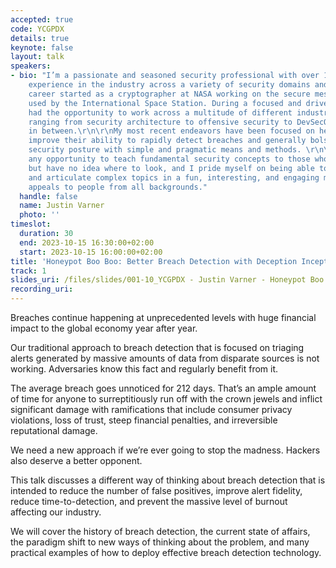```yaml
---
accepted: true
code: YCGPDX
details: true
keynote: false
layout: talk
speakers:
- bio: "I’m a passionate and seasoned security professional with over 17 years of
    experience in the industry across a variety of security domains and disciplines.\r\n\r\nMy
    career started as a cryptographer at NASA working on the secure messaging system
    used by the International Space Station. During a focused and driven career, I’ve
    had the opportunity to work across a multitude of different industries and roles
    ranging from security architecture to offensive security to DevSecOps and everything
    in between.\r\n\r\nMy most recent endeavors have been focused on helping others
    improve their ability to rapidly detect breaches and generally bolster their overall
    security posture with simple and pragmatic means and methods. \r\n\r\nI embrace
    any opportunity to teach fundamental security concepts to those who need help
    but have no idea where to look, and I pride myself on being able to break down
    and articulate complex topics in a fun, interesting, and engaging manner that
    appeals to people from all backgrounds."
  handle: false
  name: Justin Varner
  photo: ''
timeslot:
  duration: 30
  end: 2023-10-15 16:30:00+02:00
  start: 2023-10-15 16:00:00+02:00
title: 'Honeypot Boo Boo: Better Breach Detection with Deception Inception'
track: 1
slides_uri: /files/slides/001-10_YCGPDX - Justin Varner - Honeypot Boo Boo - Better Breach Detection With Deception Inception.pdf
recording_uri: 
---
```


Breaches continue happening at unprecedented levels with huge financial impact to the global economy year after year.

Our traditional approach to breach detection that is focused on triaging alerts generated by massive amounts of data from disparate sources is not working.
Adversaries know this fact and regularly benefit from it.

The average breach goes unnoticed for 212 days.
That’s an ample amount of time for anyone to surreptitiously run off with the crown jewels and inflict significant damage with ramifications that include consumer privacy violations, loss of trust, steep financial penalties, and irreversible reputational damage.

We need a new approach if we’re ever going to stop the madness.
Hackers also deserve a better opponent.

This talk discusses a different way of thinking about breach detection that is intended to reduce the number of false positives, improve alert fidelity, reduce time-to-detection, and prevent the massive level of burnout affecting our industry.

We will cover the history of breach detection, the current state of affairs, the paradigm shift to new ways of thinking about the problem, and many practical examples of how to deploy effective breach detection technology.